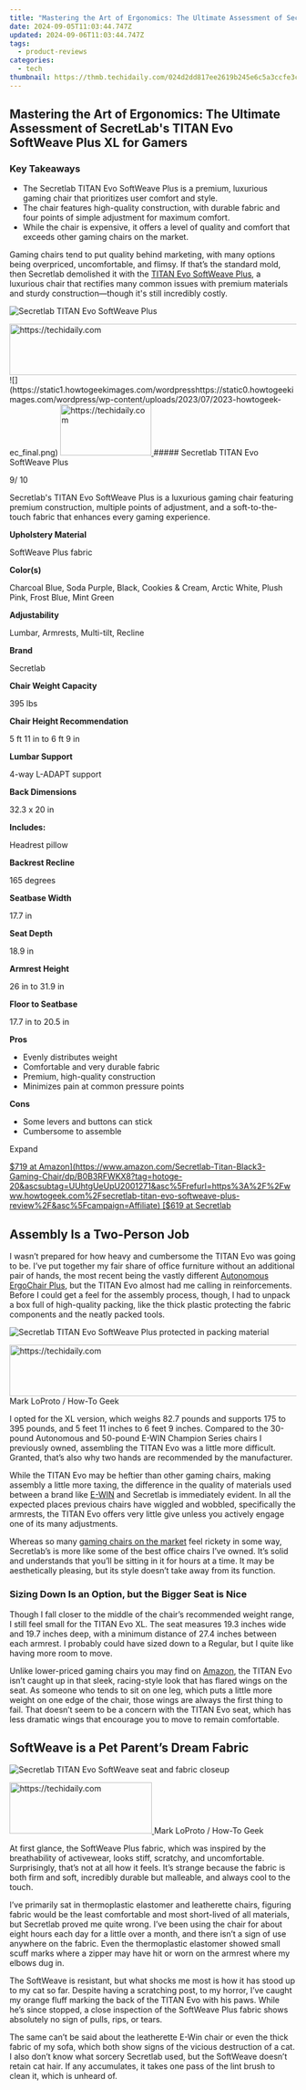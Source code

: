 ```yaml
---
title: "Mastering the Art of Ergonomics: The Ultimate Assessment of SecretLab's TITAN Evo SoftWeave Plus XL for Gamers"
date: 2024-09-05T11:03:44.747Z
updated: 2024-09-06T11:03:44.747Z
tags:
  - product-reviews
categories:
  - tech
thumbnail: https://thmb.techidaily.com/024d2dd817ee2619b245e6c5a3ccfe3c6aa8b0c6c91657315d09ce45d229f3c2.jpg
---
```


## Mastering the Art of Ergonomics: The Ultimate Assessment of SecretLab's TITAN Evo SoftWeave Plus XL for Gamers

### Key Takeaways

* The Secretlab TITAN Evo SoftWeave Plus is a premium, luxurious gaming chair that prioritizes user comfort and style.
* The chair features high-quality construction, with durable fabric and four points of simple adjustment for maximum comfort.
* While the chair is expensive, it offers a level of quality and comfort that exceeds other gaming chairs on the market.

 Gaming chairs tend to put quality behind marketing, with many options being overpriced, uncomfortable, and flimsy. If that’s the standard mold, then Secretlab demolished it with the [TITAN Evo SoftWeave Plus](https://www.amazon.com/Secretlab-Titan-Black3-Gaming-Chair/dp/B0B3RH59X8?tag=hotoge-20&ascsubtag=UUhtgUeUpU2001271&asc%5Frefurl=https%3A%2F%2Fwww.howtogeek.com%2Fsecretlab-titan-evo-softweave-plus-review%2F&asc%5Fcampaign=Affiliate), a luxurious chair that rectifies many common issues with premium materials and sturdy construction—though it's still incredibly costly.

![Secretlab TITAN Evo SoftWeave Plus](https://static1.howtogeekimages.com/wordpress/wp-content/uploads/2023/12/secretlab-titan-evo-softweave-plus.png) 

<!-- affiliate ads begin -->
<a href="https://ephamedtechinc.pxf.io/c/5597632/2135476/26400" target="_top" id="2135476">
  <img src="//a.impactradius-go.com/display-ad/26400-2135476" border="0" alt="https://techidaily.com" width="728" height="90"/>
</a>
<img height="0" width="0" src="https://ephamedtechinc.pxf.io/i/5597632/2135476/26400" style="position:absolute;visibility:hidden;" border="0" />
<!-- affiliate ads end -->
![](https://static1.howtogeekimages.com/wordpresshttps://static0.howtogeekimages.com/wordpress/wp-content/uploads/2023/07/2023-howtogeek-ec_final.png) 

<!-- affiliate ads begin -->
<a href="https://aligracehair.sjv.io/c/5597632/2135410/19272" target="_top" id="2135410">
  <img src="//a.impactradius-go.com/display-ad/19272-2135410" border="0" alt="https://techidaily.com" width="160" height="90"/>
</a>
<img height="0" width="0" src="https://aligracehair.sjv.io/i/5597632/2135410/19272" style="position:absolute;visibility:hidden;" border="0" />
<!-- affiliate ads end -->
#####  Secretlab TITAN Evo SoftWeave Plus

9/ 10 

Secretlab's TITAN Evo SoftWeave Plus is a luxurious gaming chair featuring premium construction, multiple points of adjustment, and a soft-to-the-touch fabric that enhances every gaming experience.

**Upholstery Material** 

 SoftWeave Plus fabric 

**Color(s)** 

 Charcoal Blue, Soda Purple, Black, Cookies & Cream, Arctic White, Plush Pink, Frost Blue, Mint Green 

**Adjustability** 

 Lumbar, Armrests, Multi-tilt, Recline 

**Brand** 

 Secretlab 

**Chair Weight Capacity** 

 395 lbs 

**Chair Height Recommendation** 

 5 ft 11 in to 6 ft 9 in 

**Lumbar Support** 

 4-way L-ADAPT support 

**Back Dimensions** 

 32.3 x 20 in 

**Includes:** 

 Headrest pillow 

**Backrest Recline** 

 165 degrees 

**Seatbase Width** 

 17.7 in 

**Seat Depth** 

 18.9 in 

**Armrest Height** 

 26 in to 31.9 in 

**Floor to Seatbase** 

 17.7 in to 20.5 in 

**Pros** 
* Evenly distributes weight
* Comfortable and very durable fabric
* Premium, high-quality construction
* Minimizes pain at common pressure points

**Cons** 
* Some levers and buttons can stick
* Cumbersome to assemble

Expand 

[$719 at Amazon](https://www.amazon.com/Secretlab-Titan-Black3-Gaming-Chair/dp/B0B3RFWKX8?tag=hotoge-20&ascsubtag=UUhtgUeUpU2001271&asc%5Frefurl=https%3A%2F%2Fwww.howtogeek.com%2Fsecretlab-titan-evo-softweave-plus-review%2F&asc%5Fcampaign=Affiliate) [$619 at Secretlab](https://secretlab.co/products/titan-evo-2022-series?sku=XL22SW-CHARCBLU) 

##  Assembly Is a Two-Person Job

 I wasn’t prepared for how heavy and cumbersome the TITAN Evo was going to be. I’ve put together my fair share of office furniture without an additional pair of hands, the most recent being the vastly different [Autonomous ErgoChair Plus](https://facebook-video-content.techidaily.com/updated-2024-approved-the-path-to-an-irresistible-cover-video/), but the TITAN Evo almost had me calling in reinforcements. Before I could get a feel for the assembly process, though, I had to unpack a box full of high-quality packing, like the thick plastic protecting the fabric components and the neatly packed tools.

![Secretlab TITAN Evo SoftWeave Plus protected in packing material](https://static1.howtogeekimages.com/wordpress/wp-content/uploads/wm/2023/12/secretlab-titan-evo-softweave-plus-unboxing.jpg) 

<!-- affiliate ads begin -->
<a href="https://ephamedtechinc.pxf.io/c/5597632/2120865/26400?prodsku=mercury" target="_top" id="2120865">
  <img src="//a.impactradius-go.com/display-ad/26400-2120865" border="0" alt="https://techidaily.com" width="728" height="90"/>
</a>
<img height="0" width="0" src="https://ephamedtechinc.pxf.io/i/5597632/2120865/26400?prodsku=mercury" style="position:absolute;visibility:hidden;" border="0" />
<!-- affiliate ads end -->
Mark LoProto / How-To Geek

 I opted for the XL version, which weighs 82.7 pounds and supports 175 to 395 pounds, and 5 feet 11 inches to 6 feet 9 inches. Compared to the 30-pound Autonomous and 50-pound E-WIN Champion Series chairs I previously owned, assembling the TITAN Evo was a little more difficult. Granted, that’s also why two hands are recommended by the manufacturer.

 While the TITAN Evo may be heftier than other gaming chairs, making assembly a little more taxing, the difference in the quality of materials used between a brand like [E-WIN](https://android-transfer.techidaily.com/in-2024-two-ways-to-sync-contacts-from-nubia-z50-ultra-to-gmail-drfone-by-drfone-transfer-from-android-transfer-from-android/) and Secretlab is immediately evident. In all the expected places previous chairs have wiggled and wobbled, specifically the armrests, the TITAN Evo offers very little give unless you actively engage one of its many adjustments.

 Whereas so many [gaming chairs on the market](https://remote-screen-capture.techidaily.com/new-reaping-rewards-a-comprehensive-guide-to-7-14-stardew-mods/) feel rickety in some way, Secretlab’s is more like some of the best office chairs I’ve owned. It’s solid and understands that you’ll be sitting in it for hours at a time. It may be aesthetically pleasing, but its style doesn’t take away from its function.

###  Sizing Down Is an Option, but the Bigger Seat is Nice

 Though I fall closer to the middle of the chair’s recommended weight range, I still feel small for the TITAN Evo XL. The seat measures 19.3 inches wide and 19.7 inches deep, with a minimum distance of 27.4 inches between each armrest. I probably could have sized down to a Regular, but I quite like having more room to move.

 Unlike lower-priced gaming chairs you may find on [Amazon](https://www.amazon.com/Homall-Computer-Executive-Ergonomic-Adjustable/dp/B01MRZ02TL/?tag=hotoge-20&ascsubtag=UUhtgUeUpU2001271&asc%5Frefurl=https%3A%2F%2Fwww.howtogeek.com%2Fsecretlab-titan-evo-softweave-plus-review%2F&asc%5Fcampaign=Affiliate), the TITAN Evo isn’t caught up in that sleek, racing-style look that has flared wings on the seat. As someone who tends to sit on one leg, which puts a little more weight on one edge of the chair, those wings are always the first thing to fail. That doesn’t seem to be a concern with the TITAN Evo seat, which has less dramatic wings that encourage you to move to remain comfortable.

##  SoftWeave is a Pet Parent’s Dream Fabric

![Secretlab TITAN Evo SoftWeave seat and fabric closeup](https://static1.howtogeekimages.com/wordpress/wp-content/uploads/wm/2023/12/secretlab-titan-evo-softweave-seat.jpg) 

<!-- affiliate ads begin -->
<a href="https://review-au.sjv.io/c/5597632/2098705/14409" target="_top" id="2098705">
  <img src="//a.impactradius-go.com/display-ad/14409-2098705" border="0" alt="https://techidaily.com" width="250" height="90"/>
</a>
<img height="0" width="0" src="https://review-au.sjv.io/i/5597632/2098705/14409" style="position:absolute;visibility:hidden;" border="0" />
<!-- affiliate ads end -->
Mark LoProto / How-To Geek

 At first glance, the SoftWeave Plus fabric, which was inspired by the breathability of activewear, looks stiff, scratchy, and uncomfortable. Surprisingly, that’s not at all how it feels. It’s strange because the fabric is both firm and soft, incredibly durable but malleable, and always cool to the touch.

 I’ve primarily sat in thermoplastic elastomer and leatherette chairs, figuring fabric would be the least comfortable and most short-lived of all materials, but Secretlab proved me quite wrong. I’ve been using the chair for about eight hours each day for a little over a month, and there isn’t a sign of use anywhere on the fabric. Even the thermoplastic elastomer showed small scuff marks where a zipper may have hit or worn on the armrest where my elbows dug in.

 The SoftWeave is resistant, but what shocks me most is how it has stood up to my cat so far. Despite having a scratching post, to my horror, I’ve caught my orange fluff marking the back of the TITAN Evo with his paws. While he’s since stopped, a close inspection of the SoftWeave Plus fabric shows absolutely no sign of pulls, rips, or tears.

 The same can’t be said about the leatherette E-Win chair or even the thick fabric of my sofa, which both show signs of the vicious destruction of a cat. I also don’t know what sorcery Secretlab used, but the SoftWeave doesn’t retain cat hair. If any accumulates, it takes one pass of the lint brush to clean it, which is unheard of.

<!-- affiliate ads begin -->
<span id="1424527">
					<video width="864" height="1536" style="cursor:pointer"
           poster="//a.impactradius-go.com/display-clicktoplayimage/1424527.png"
           onclick="if(!this.playClicked){this.play();this.setAttribute('controls',true);this.playClicked=true;}">
	   <source src="//a.impactradius-go.com/display-ad/16446-1424527">
	   <img src="//a.impactradius-go.com/display-clicktoplayimage/1424527.png" style="border: none; height: 100%; width: 100%; object-fit: contain">
	</video>
	<div style="width:540px;text-align:center"><a href="javascript:window.open(decodeURIComponent('https%3A%2F%2Flaganoo.pxf.io%2Fc%2F5597632%2F1424527%2F16446'), '_blank');void(0);">Click here</a></div>
</span>
<img height="0" width="0" src="https://imp.pxf.io/i/5597632/1424527/16446" style="position:absolute;visibility:hidden;" border="0" />
<!-- affiliate ads end -->
##  Maximizing Comfort With Few Hitches

![Secretlab TITAN Evo SoftWeave Recline](https://static1.howtogeekimages.com/wordpress/wp-content/uploads/wm/2023/12/secretlab-titan-evo-softweave-lean.jpg) 

<!-- affiliate ads begin -->
<a href="https://ephamedtechinc.pxf.io/c/5597632/2136617/26400" target="_top" id="2136617">
  <img src="//a.impactradius-go.com/display-ad/26400-2136617" border="0" alt="https://techidaily.com" width="728" height="90"/>
</a>
<img height="0" width="0" src="https://ephamedtechinc.pxf.io/i/5597632/2136617/26400" style="position:absolute;visibility:hidden;" border="0" />
<!-- affiliate ads end -->
Mark LoProto / How-To Geek

 Of course, none of my praise matters if the chair isn’t comfortable or is otherwise cheaply built. Neither is a concern with the TITAN Evo chair, however, and I’m actually quite impressed with how comfortable it is. The chair I used before the TITAN, the Autonomous ErgoChair Plus, was simple and focused on ergonomics and the contours of the human body. Secretlab may seem to put style over comfort, but that’s far from the case. I find it to be similar in comfort to Autonomus’ surprisingly pleasant thermoplastic chair.

 From the ergonomic backrest with a 165-degree recline to the less drastic lean back, the TITAN Evo was supportive in practically every position I wanted to be in. Even when sitting straight up, I felt better supported than in most chairs thanks to TITAN’s cold-cure foam, which distributes weight evenly and reduces pressure to alleviate common pains in the tailbone and back. I’ve yet to stand up and feel the pain I get even from just sitting in my car for too long.

![Secretlab TITAN Evo SoftWeave Premium Materials](https://static1.howtogeekimages.com/wordpress/wp-content/uploads/wm/2023/12/secretlab-titan-evo-softweave-premium-materials.jpg) 

Mark LoProto / How-To Geek

 One of my favorite features is the padded armrests. Magnetized to allow for customization, the pads have just enough give. Each rest also has four points of adjustment, including angling the pad, raising or lowering it, shifting it sideways, or adjusting it forward or back. Thankfully, every adjustment has a button release to prevent unwanted movement, which is surprisingly not the case with every gaming chair.

###  Minor Design Issues Won’t Ruin the Experience

 I think universally across every chair I’ve ever owned, I’ve had issues with the levers and buttons used to adjust all aspects of the chair. While the controls are a little better with the TITAN Evo, there’s still some stiffness with the back angle lever. The hydraulic adjustment lever can also be pulled off its track easily.

 Otherwise, I like the choices made, like the dual dials on either side of the chair back that adjust the four-way lumbar support.

<!-- affiliate ads begin -->
<a href="https://zebaoaffiliateprogram.pxf.io/c/5597632/2137973/21526" target="_top" id="2137973">
  <img src="//a.impactradius-go.com/display-ad/21526-2137973" border="0" alt="https://techidaily.com" width="728" height="90"/>
</a>
<img height="0" width="0" src="https://zebaoaffiliateprogram.pxf.io/i/5597632/2137973/21526" style="position:absolute;visibility:hidden;" border="0" />
<!-- affiliate ads end -->
##  Should You Buy the Secretlab TITAN Evo SoftWeave Plus?

 Without a doubt, [Secretlab’s TITAN Evo SoftWeave Plus](https://www.amazon.com/Secretlab-Titan-Black3-Gaming-Chair/dp/B0B3RH59X8?tag=hotoge-20&ascsubtag=UUhtgUeUpU2001271&asc%5Frefurl=https%3A%2F%2Fwww.howtogeek.com%2Fsecretlab-titan-evo-softweave-plus-review%2F&asc%5Fcampaign=Affiliate) chair is one of my favorites so far. However, around $600 for a chair can be a tough pill to swallow. I think the construction and material make it a worthwhile purchase, and this will be my chair of choice for quite some time. There’s a durability and comfort that isn’t replicated often, and the [SoftWeave Plus](https://secretlab.co/products/titan-evo-2022-series?sku=XL22SW-CHARCBLU) fabric is so nice that I wish my couch were the same material.

 If you’re weary of gaming chairs—and there’s good reason to be—note that this isn’t your average gaming chair. Its premium construction and luxury feel go beyond any of the leatherette, flimsy options I’ve seen peddled on Amazon. From the moment you open the box to your first time sitting in it, you get a sense of the quality and care that went into bringing the TITAN Evo to market.

 If you can overcome the cost, you’ll benefit from a durable, sturdy, comfortable, and attractive chair that you won’t want to replace anytime soon.

![Secretlab TITAN Evo SoftWeave Plus](https://static1.howtogeekimages.com/wordpress/wp-content/uploads/2023/12/secretlab-titan-evo-softweave-plus.png) 

![](https://static1.howtogeekimages.com/wordpresshttps://static0.howtogeekimages.com/wordpress/wp-content/uploads/2023/07/2023-howtogeek-ec_final.png) 

<!-- affiliate ads begin -->
<a href="https://aligracehair.sjv.io/c/5597632/2115945/19272" target="_top" id="2115945">
  <img src="//a.impactradius-go.com/display-ad/19272-2115945" border="0" alt="https://techidaily.com" width="300" height="90"/>
</a>
<img height="0" width="0" src="https://aligracehair.sjv.io/i/5597632/2115945/19272" style="position:absolute;visibility:hidden;" border="0" />
<!-- affiliate ads end -->
#####  Secretlab TITAN Evo SoftWeave Plus

9/ 10 

Secretlab's TITAN Evo SoftWeave Plus is a luxurious gaming chair featuring premium construction, multiple points of adjustment, and a soft-to-the-touch fabric that enhances every gaming experience.

[$719 at Amazon](https://www.amazon.com/Secretlab-Titan-Black3-Gaming-Chair/dp/B0B3RFWKX8?tag=hotoge-20&ascsubtag=UUhtgUeUpU2001271&asc%5Frefurl=https%3A%2F%2Fwww.howtogeek.com%2Fsecretlab-titan-evo-softweave-plus-review%2F&asc%5Fcampaign=Affiliate) [$619 at Secretlab](https://secretlab.co/products/titan-evo-2022-series?sku=XL22SW-CHARCBLU)

<ins class="adsbygoogle"
     style="display:block"
     data-ad-format="autorelaxed"
     data-ad-client="ca-pub-7571918770474297"
     data-ad-slot="1223367746"></ins>



<ins class="adsbygoogle"
     style="display:block"
     data-ad-client="ca-pub-7571918770474297"
     data-ad-slot="8358498916"
     data-ad-format="auto"
     data-full-width-responsive="true"></ins>

<span class="atpl-alsoreadstyle">Also read:</span>
<div><ul>
<li><a href="https://instagram-videos.techidaily.com/new-2024-approved-elevate-your-social-media-game-how-to-get-additional-free-filters/"><u>[New] 2024 Approved  Elevate Your Social Media Game  How To Get Additional Free Filters</u></a></li>
<li><a href="https://instagram-clips.techidaily.com/updated-in-2024-boost-your-creativity-on-instagram-with-free-filters/"><u>[Updated] In 2024, Boost Your Creativity on Instagram with Free Filters</u></a></li>
<li><a href="https://remote-screen-capture.techidaily.com/updated-unleash-the-potential-of-your-webcam-for-slideshows/"><u>[Updated] Unleash the Potential of Your Webcam for Slideshows</u></a></li>
<li><a href="https://solve-outstanding.techidaily.com/1-dive-into-digital-reading-access-your-kindle-library-through-the-apple-books-app/"><u>1. Dive Into Digital Reading: Access Your Kindle Library Through the Apple Books App</u></a></li>
<li><a href="https://solve-outstanding.techidaily.com/comparing-readable-formats-traditional-paper-books-vs-digital-ebooks/"><u>Comparing Readable Formats: Traditional Paper Books Vs. Digital eBooks</u></a></li>
<li><a href="https://solve-outstanding.techidaily.com/comprehensive-guide-top-websites-offering-free-e-books-audibly/"><u>Comprehensive Guide: Top Websites Offering Free E-Books Audibly</u></a></li>
<li><a href="https://solve-outstanding.techidaily.com/convert-your-documents-seamless-txt-to-epub-file-conversion-using-text2epub-tool/"><u>Convert Your Documents: Seamless TXT-to-ePub File Conversion Using TeXt2epub Tool</u></a></li>
<li><a href="https://solve-outstanding.techidaily.com/discovering-your-downloaded-kindle-titles-on-macos-easy-strategies-for-seamless-reading-integration/"><u>Discovering Your Downloaded Kindle Titles on macOS: Easy Strategies for Seamless Reading Integration</u></a></li>
<li><a href="https://solve-outstanding.techidaily.com/download-and-convert-your-complimentary-guide-to-changing-mobi-books-into-portable-document-format/"><u>Download and Convert: Your Complimentary Guide to Changing Mobi Books Into Portable Document Format</u></a></li>
<li><a href="https://solve-outstanding.techidaily.com/easily-access-all-pdfs-techniques-to-disable-document-encryption-and-passwords/"><u>Easily Access All PDFs: Techniques to Disable Document Encryption and Passwords</u></a></li>
<li><a href="https://solve-outstanding.techidaily.com/easy-acsm-file-to-pdf-transformation-tool/"><u>Easy ACSM File to PDF Transformation Tool</u></a></li>
<li><a href="https://solve-outstanding.techidaily.com/easy-steps-to-migrate-amazons-kindle-library-onto-a-mac-device/"><u>Easy Steps to Migrate Amazon's Kindle Library Onto a Mac Device</u></a></li>
<li><a href="https://android-location.techidaily.com/easy-ways-to-manage-your-meizu-21-pro-location-settings-drfone-by-drfone-virtual/"><u>Easy Ways to Manage Your Meizu 21 Pro Location Settings | Dr.fone</u></a></li>
<li><a href="https://solve-outstanding.techidaily.com/efficient-methods-for-printing-cfa-certification-ebooks/"><u>Efficient Methods for Printing CFA Certification eBooks</u></a></li>
<li><a href="https://solve-outstanding.techidaily.com/effortless-conversion-transforming-epub-files-into-compatible-azw-format/"><u>Effortless Conversion: Transforming EPUB Files Into Compatible AZW Format</u></a></li>
<li><a href="https://solve-outstanding.techidaily.com/effortless-guide-transferring-epub-files-to-your-amazon-kindle-easily/"><u>Effortless Guide: Transferring ePUB Files to Your Amazon Kindle Easily</u></a></li>
<li><a href="https://program-issues.techidaily.com/1722992179229-enhance-your-gameplay-addressing-fps-dips-in-farming-simulator-grower-you-may-need-to-evaluate-your-growing-conditions-and-adjust-accordingly/"><u>Enhance Your Gameplay: Addressing FPS Dips in Farming Simulator Grower, You May Need to Evaluate Your Growing Conditions and Adjust Accordingly</u></a></li>
<li><a href="https://solve-outstanding.techidaily.com/enhancing-your-digital-library-experience-using-ibooks-on-mac-to-enjoy-epub-files/"><u>Enhancing Your Digital Library Experience: Using iBooks on Mac to Enjoy ePub Files</u></a></li>
<li><a href="https://solve-outstanding.techidaily.com/explore-the-world-of-online-libraries-with-google-book-search/"><u>Explore the World of Online Libraries with Google Book Search</u></a></li>
<li><a href="https://solve-outstanding.techidaily.com/free-conversion-guide-transforming-adobe-acsm-files-into-pdf-format/"><u>Free Conversion Guide: Transforming Adobe ACSM Files Into PDF Format</u></a></li>
<li><a href="https://solve-outstanding.techidaily.com/free-guide-easily-transforming-your-epub-files-into-editable-pdfs/"><u>Free Guide: Easily Transforming Your ePub Files Into Editable PDFs</u></a></li>
<li><a href="https://solve-outstanding.techidaily.com/how-can-you-share-an-audible-book-with-someone-else/"><u>How Can You Share an Audible Book With Someone Else?</u></a></li>
<li><a href="https://solve-outstanding.techidaily.com/how-to-convert-amazons-kindle-format-mobi-from-adobe-content-server-message-acsm-files/"><u>How to Convert Amazon's Kindle Format (MOBI) From Adobe Content Server Message (.ACSM) Files</u></a></li>
<li><a href="https://solve-outstanding.techidaily.com/how-to-transfer-your-library-copying-book-files-from-pc-to-kindle-device/"><u>How to Transfer Your Library: Copying Book Files From PC to Kindle Device</u></a></li>
<li><a href="https://bypass-frp.techidaily.com/in-2024-full-guide-to-bypass-vivo-v29-frp-by-drfone-android/"><u>In 2024, Full Guide to Bypass Vivo V29 FRP</u></a></li>
<li><a href="https://some-guidance.techidaily.com/in-2024-unveil-images-clearly-10-online-editors-guide/"><u>In 2024, Unveil Images Clearly  10 Online Editors' Guide</u></a></li>
<li><a href="https://android-pokemon-go.techidaily.com/in-2024-what-pokemon-evolve-with-a-dawn-stone-for-motorola-defy-2-drfone-by-drfone-virtual-android/"><u>In 2024, What Pokémon Evolve with A Dawn Stone For Motorola Defy 2? | Dr.fone</u></a></li>
<li><a href="https://solve-outstanding.techidaily.com/is-audible-home-to-any-mandarin-or-cantonese-spoken-word-titles/"><u>Is Audible Home to Any Mandarin or Cantonese Spoken-Word Titles?</u></a></li>
<li><a href="https://solve-outstanding.techidaily.com/lifeline-origins-harnessing-the-key-components-for-success/"><u>Lifeline Origins: Harnessing The Key Components For Success</u></a></li>
<li><a href="https://vp-tips.techidaily.com/live-streaming-simplified-a-guide-to-using-onestream/"><u>Live Streaming Simplified  A Guide to Using OneStream</u></a></li>
<li><a href="https://win-answers.techidaily.com/overcoming-launch-failures-in-palworld-expert-advice-needed/"><u>Overcoming Launch Failures in Palworld – Expert Advice Needed</u></a></li>
<li><a href="https://solve-outstanding.techidaily.com/step-by-step-guide-removing-drm-from-your-ebooks-chapter-by-chapter/"><u>Step-by-Step Guide: Removing DRM From Your eBooks, Chapter by Chapter</u></a></li>
<li><a href="https://solve-outstanding.techidaily.com/step-by-step-guide-transforming-your-kf8-file-into-a-printable-pdf/"><u>Step-by-Step Guide: Transforming Your KF8 File Into a Printable PDF</u></a></li>
<li><a href="https://solve-outstanding.techidaily.com/step-by-step-instructions-for-safe-drm-free-conversion-of-ebooks-and-more/"><u>Step-by-Step Instructions for Safe DRM-Free Conversion of EBooks and More</u></a></li>
<li><a href="https://solve-outstanding.techidaily.com/step-by-step-tutorial-on-converting-pdf-files-to-microsoft-word-format/"><u>Step-by-Step Tutorial on Converting PDF Files to Microsoft Word Format</u></a></li>
<li><a href="https://solve-outstanding.techidaily.com/the-ultimate-guide-to-using-popularereaders-understanding-kindle-kobo-vox-features/"><u>The Ultimate Guide to Using PopulareReaders: Understanding Kindle, Kobo Vox Features</u></a></li>
<li><a href="https://solve-outstanding.techidaily.com/the-ultimate-strategy-for-formulating-insightful-and-clear-questions/"><u>The Ultimate Strategy for Formulating Insightful and Clear Questions</u></a></li>
<li><a href="https://solve-outstanding.techidaily.com/top-rated-acsm-file-viewer-application-analysis/"><u>Top-Rated ACSM File Viewer Application Analysis</u></a></li>
<li><a href="https://solve-outstanding.techidaily.com/transferring-ebooks-from-pc-to-iphone-a-step-by-step-guide/"><u>Transferring eBooks From PC to iPhone - A Step-by-Step Guide</u></a></li>
<li><a href="https://solve-outstanding.techidaily.com/transformation-guide-converting-azw-files-into-epub-format-for-universal-reading-on-tablets-and-e-readers/"><u>Transformation Guide: Converting AZW Files Into ePub Format for Universal Reading on Tablets and E-Readers</u></a></li>
<li><a href="https://games-able.techidaily.com/transformative-tactics-for-gaming-via-steam-modding-mastery/"><u>Transformative Tactics for Gaming via Steam Modding Mastery</u></a></li>
<li><a href="https://solve-outstanding.techidaily.com/ultimate-guide-effective-listening-techniques-in-audible-books-2024-edition/"><u>Ultimate Guide: Effective Listening Techniques in Audible Books - 2024 Edition</u></a></li>
<li><a href="https://solve-outstanding.techidaily.com/universal-digital-book-viewer-multi-format-epub-mobi-azw3-compatible-with-pc-and-mac/"><u>Universal Digital Book Viewer - Multi-Format (EPUB, MOBI, AZW3) Compatible with PC & Mac</u></a></li>
<li><a href="https://solve-outstanding.techidaily.com/unlocking-content-how-to-safely-disable-drm-protection-on-kindle-devices/"><u>Unlocking Content: How to Safely Disable DRM Protection on Kindle Devices</u></a></li>
<li><a href="https://solve-outstanding.techidaily.com/unlocking-ebook-content-effective-techniques-for-drm-stripping-from-book-pages-including-page-19/"><u>Unlocking eBook Content: Effective Techniques for DRM Stripping From Book Pages, Including Page 19</u></a></li>
<li><a href="https://ios-unlock.techidaily.com/what-does-jailbreaking-iphone-7-plus-i-do-get-answers-here-by-drfone-ios/"><u>What Does Jailbreaking iPhone 7 Plus i Do? Get Answers here</u></a></li>
</ul></div>
